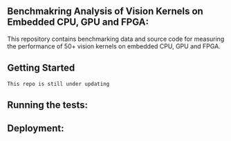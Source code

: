 ## Benchmakring Analysis of Vision Kernels on Embedded CPU, GPU and FPGA:
This repository contains benchmarking data and source code for measuring the performance of 50+ vision kernels on embedded CPU, GPU and FPGA.
 

## Getting Started

```
This repo is still under updating
```

## Running the tests:
 
## Deployment:
 

